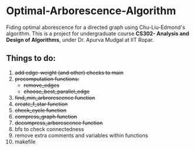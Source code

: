 # Optimal-Arborescence-Algorithm
Fiding optimal aborescence for a directed graph using Chu-Liu-Edmond's algorithm.
This is a project for undergraduate course **CS302- Analysis and Design of Algorithms**, under Dr. Apurva Mudgal at IIT Ropar.

## Things to do:
1. ~~add edge-weight (and other) checks to main~~
2. ~~precomputation functions:~~
    - ~~remove_edges~~
    - ~~choose_best_parallel_edge~~
3. ~~find_min_arbrorescence function~~
4. ~~create_f_star function~~
5. ~~check_cycle function~~
6. ~~compress_graph function~~
7. ~~decompress_arborescence function~~
8. bfs to check connectedness
9. remove extra comments and variables within functions
10. makefile